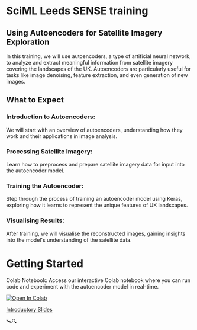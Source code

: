 # SciML Leeds SENSE training

## Using Autoencoders for Satellite Imagery Exploration
In this training, we will use autoencoders, a type of artificial neural network, to analyze and extract meaningful information from satellite imagery covering the landscapes of the UK. Autoencoders are particularly useful for tasks like image denoising, feature extraction, and even generation of new images.

## What to Expect

### Introduction to Autoencoders: 
We will start with an overview of autoencoders, understanding how they work and their applications in image analysis.

### Processing Satellite Imagery: 
Learn how to preprocess and prepare satellite imagery data for input into the autoencoder model.

### Training the Autoencoder: 
Step through the process of training an autoencoder model using Keras, exploring how it learns to represent the unique features of UK landscapes.

### Visualising Results: 
After training, we will visualise the reconstructed images, gaining insights into the model's understanding of the satellite data.

# Getting Started

Colab Notebook: Access our interactive Colab notebook where you can run code and experiment with the autoencoder model in real-time.

<a target="_blank" href="https://colab.research.google.com/drive/1PH1J9jEvPsdK1z23YQsthtJ_KMm71PQr?usp=sharing">
  <img src="https://colab.research.google.com/assets/colab-badge.svg" alt="Open In Colab"/>
</a>

[Introductory Slides](https://docs.google.com/presentation/d/1SUI94od5W9b2ikHK8bQNPYzOQ15oN8REe7p9FWBEPH8/edit?usp=sharing)

🛰️🔍

